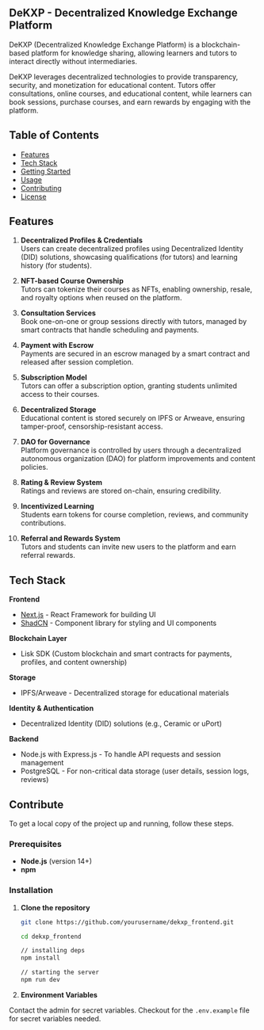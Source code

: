 ## DeKXP - Decentralized Knowledge Exchange Platform

DeKXP (Decentralized Knowledge Exchange Platform) is a blockchain-based platform for knowledge sharing, allowing learners and tutors to interact directly without intermediaries.

DeKXP leverages decentralized technologies to provide transparency, security, and monetization for educational content. Tutors offer consultations, online courses, and educational content, while learners can book sessions, purchase courses, and earn rewards by engaging with the platform.

## Table of Contents

- [Features](#features)
- [Tech Stack](#tech-stack)
- [Getting Started](#getting-started)
- [Usage](#usage)
- [Contributing](#contributing)
- [License](#license)

## Features

1. **Decentralized Profiles & Credentials**  
   Users can create decentralized profiles using Decentralized Identity (DID) solutions, showcasing qualifications (for tutors) and learning history (for students).

2. **NFT-based Course Ownership**  
   Tutors can tokenize their courses as NFTs, enabling ownership, resale, and royalty options when reused on the platform.

3. **Consultation Services**  
   Book one-on-one or group sessions directly with tutors, managed by smart contracts that handle scheduling and payments.

4. **Payment with Escrow**  
   Payments are secured in an escrow managed by a smart contract and released after session completion.

5. **Subscription Model**  
   Tutors can offer a subscription option, granting students unlimited access to their courses.

6. **Decentralized Storage**  
   Educational content is stored securely on IPFS or Arweave, ensuring tamper-proof, censorship-resistant access.

7. **DAO for Governance**  
   Platform governance is controlled by users through a decentralized autonomous organization (DAO) for platform improvements and content policies.

8. **Rating & Review System**  
   Ratings and reviews are stored on-chain, ensuring credibility.

9. **Incentivized Learning**  
   Students earn tokens for course completion, reviews, and community contributions.

10. **Referral and Rewards System**  
    Tutors and students can invite new users to the platform and earn referral rewards.

## Tech Stack

**Frontend**

- [Next.js](https://nextjs.org/) - React Framework for building UI
- [ShadCN](https://ui.shadcn.com/) - Component library for styling and UI components

**Blockchain Layer**

- Lisk SDK (Custom blockchain and smart contracts for payments, profiles, and content ownership)

**Storage**

- IPFS/Arweave - Decentralized storage for educational materials

**Identity & Authentication**

- Decentralized Identity (DID) solutions (e.g., Ceramic or uPort)

**Backend**

- Node.js with Express.js - To handle API requests and session management
- PostgreSQL - For non-critical data storage (user details, session logs, reviews)

## Contribute

To get a local copy of the project up and running, follow these steps.

### Prerequisites

- **Node.js** (version 14+)
- **npm**

### Installation

1. **Clone the repository**

   ```bash
   git clone https://github.com/yourusername/dekxp_frontend.git

   cd dekxp_frontend

   // installing deps
   npm install

   // starting the server
   npm run dev
   ```

2. **Environment Variables**

Contact the admin for secret variables. Checkout for the `.env.example` file for secret variables needed.
